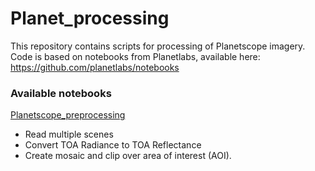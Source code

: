 # Planet_processing

This repository contains scripts for processing of Planetscope imagery.
Code is based on notebooks from Planetlabs, available here: https://github.com/planetlabs/notebooks

### Available notebooks

[Planetscope_preprocessing](https://github.com/t-haakens/Planet_processing/blob/main/Planetscope_preprocessing.ipynb)
- Read multiple scenes
- Convert TOA Radiance to TOA Reflectance
- Create mosaic and clip over area of interest (AOI). 
